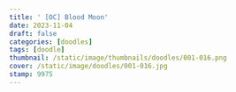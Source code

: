 ```yaml
---
title: ' [OC] Blood Moon'
date: 2023-11-04
draft: false
categories: [doodles]
tags: [doodle]
thumbnail: /static/image/thumbnails/doodles/001-016.png
cover: /static/image/doodles/001-016.jpg
stamp: 9975
---
```

